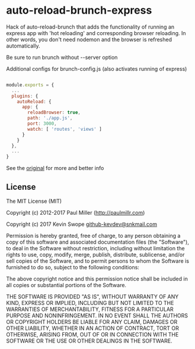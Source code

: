 # auto-reload-brunch-express

Hack of auto-reload-brunch that adds the functionality of running an express
app with 'hot reloading' and corresponding browser reloading.  In other words,
you don't need nodemon and the browser is refreshed automatically.

Be sure to run brunch without --server option

Additional configs for brunch-config.js (also activates running of express)
``` js

module.exports = {
  ...
  plugins: {
    autoReload: {
      app: {
        reloadBrowser: true,
        path: './app.js',
        port: 3000,
        watch: [ 'routes', 'views' ]
      }
    }
  },
  ...
}


```

See the [original](https://github.com/brunch/auto-reload-brunch) for more and better info

## License

The MIT License (MIT)

Copyright (c) 2012-2017 Paul Miller (http://paulmillr.com)

Copyright (c) 2017 Kevin Swope <github-kevdev@snkmail.com>

Permission is hereby granted, free of charge, to any person obtaining a copy
of this software and associated documentation files (the "Software"), to deal
in the Software without restriction, including without limitation the rights
to use, copy, modify, merge, publish, distribute, sublicense, and/or sell
copies of the Software, and to permit persons to whom the Software is
furnished to do so, subject to the following conditions:

The above copyright notice and this permission notice shall be included in
all copies or substantial portions of the Software.

THE SOFTWARE IS PROVIDED "AS IS", WITHOUT WARRANTY OF ANY KIND, EXPRESS OR
IMPLIED, INCLUDING BUT NOT LIMITED TO THE WARRANTIES OF MERCHANTABILITY,
FITNESS FOR A PARTICULAR PURPOSE AND NONINFRINGEMENT. IN NO EVENT SHALL THE
AUTHORS OR COPYRIGHT HOLDERS BE LIABLE FOR ANY CLAIM, DAMAGES OR OTHER
LIABILITY, WHETHER IN AN ACTION OF CONTRACT, TORT OR OTHERWISE, ARISING FROM,
OUT OF OR IN CONNECTION WITH THE SOFTWARE OR THE USE OR OTHER DEALINGS IN
THE SOFTWARE.

<!-- References -->

[brunch]: http://brunch.io
[anymatch]: https://www.npmjs.com/package/anymatch
